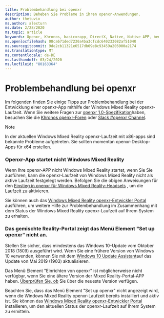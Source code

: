 ```yaml
---
title: Problembehandlung bei openxr
description: Beheben Sie Probleme in ihren openxr-Anwendungen.
author: thetuvix
ms.author: alexturn
ms.date: 2/28/2020
ms.topic: article
keywords: Openxr, Khronos, basicxrapp, DirectX, Native, Native APP, benutzerdefinierte Engine, Middleware, Problembehandlung
ms.openlocfilehash: 08ca671ded7230a4ba3cfcdc640233082af51040
ms.sourcegitcommit: 9de2cb11321e6517db69e8c93459a205900a2174
ms.translationtype: MT
ms.contentlocale: de-DE
ms.lasthandoff: 03/24/2020
ms.locfileid: "80163364"
---
```

# <a name="openxr-troubleshooting"></a>Problembehandlung bei openxr

Im folgenden finden Sie einige Tipps zur Problembehandlung bei der Entwicklung einer openxr-App mithilfe der Windows Mixed Reality openxr-Laufzeit.  Wenn Sie weitere Fragen zur <a href="https://www.khronos.org/registry/OpenXR/specs/1.0/html/xrspec.html" target="_blank">openxr 1,0-Spezifikation</a>haben, besuchen Sie die <a href="https://community.khronos.org/c/openxr" target="_blank">Khronos openxr-Foren</a> oder <a href="https://khr.io/slack" target="_blank">Slack #openxr Channel</a>.

>[!NOTE]
>In der aktuellen Windows Mixed Reality openxr-Laufzeit mit x86-apps sind bekannte Probleme aufgetreten.  Sie sollten momentan openxr-Desktop-Apps für x64 erstellen.

### <a name="openxr-app-not-starting-windows-mixed-reality"></a>Openxr-App startet nicht Windows Mixed Reality

Wenn Ihre openxr-APP nicht Windows Mixed Reality startet, wenn Sie Sie ausführen, kann die openxr-Laufzeit von Windows Mixed Reality nicht als aktive Laufzeit festgelegt werden.  Befolgen Sie die obigen Anweisungen für den [Einstieg in openxr für Windows Mixed Reality-Headsets](openxr-getting-started.md#getting-started-with-openxr-for-windows-mixed-reality-headsets) , um die Laufzeit zu aktivieren.

Sie können auch das [Windows Mixed Reality openxr-Entwickler Portal](openxr-getting-started.md#getting-the-windows-mixed-reality-openxr-developer-portal) ausführen, um weitere Hilfe zur Problembehandlung im Zusammenhang mit dem Status der Windows Mixed Reality openxr-Laufzeit auf Ihrem System zu erhalten.

### <a name="mixed-reality-portal-not-showing-set-up-openxr-menu-item"></a>Das gemischte Reality-Portal zeigt das Menü Element "Set up openxr" nicht an.

Stellen Sie sicher, dass mindestens das Windows 10-Update vom Oktober 2018 (1809) ausgeführt wird.  Wenn Sie eine frühere Version von Windows 10 verwenden, können Sie mit dem [Windows 10 Update Assistant](https://www.microsoft.com//software-download/windows10)auf das Update von Mai 2019 (1903) aktualisieren.

Das Menü Element "Einrichten von openxr" ist möglicherweise nicht verfügbar, wenn Sie eine ältere Version der Mixed Reality-Portal-APP haben.  [Überprüfen Sie, ob](https://www.microsoft.com/p/mixed-reality-portal/9ng1h8b3zc7m) Sie über die neueste Version verfügen.

Beachten Sie, dass das Menü Element "Set up openxr" nicht angezeigt wird, wenn die Windows Mixed Reality openxr-Laufzeit bereits installiert und aktiv ist.  Sie können das [Windows Mixed Reality openxr-Entwickler Portal](openxr-getting-started.md#getting-the-windows-mixed-reality-openxr-developer-portal) installieren, um den aktuellen Status der openxr-Laufzeit auf Ihrem System zu ermitteln.